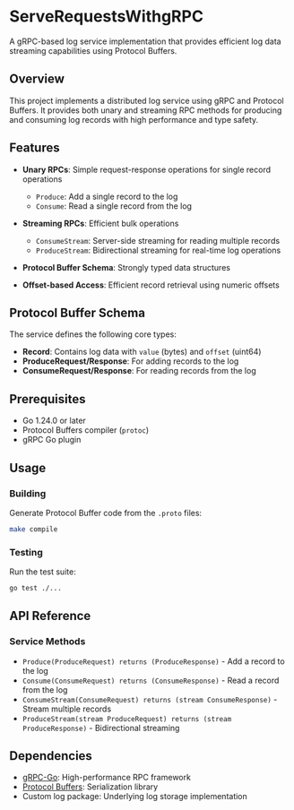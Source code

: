 # ServeRequestsWithgRPC

A gRPC-based log service implementation that provides efficient log data streaming capabilities using Protocol Buffers.

## Overview

This project implements a distributed log service using gRPC and Protocol Buffers. It provides both unary and streaming RPC methods for producing and consuming log records with high performance and type safety.

## Features

- **Unary RPCs**: Simple request-response operations for single record operations
  - `Produce`: Add a single record to the log
  - `Consume`: Read a single record from the log

- **Streaming RPCs**: Efficient bulk operations
  - `ConsumeStream`: Server-side streaming for reading multiple records
  - `ProduceStream`: Bidirectional streaming for real-time log operations

- **Protocol Buffer Schema**: Strongly typed data structures
- **Offset-based Access**: Efficient record retrieval using numeric offsets


## Protocol Buffer Schema

The service defines the following core types:

- **Record**: Contains log data with `value` (bytes) and `offset` (uint64)
- **ProduceRequest/Response**: For adding records to the log
- **ConsumeRequest/Response**: For reading records from the log

## Prerequisites

- Go 1.24.0 or later
- Protocol Buffers compiler (`protoc`)
- gRPC Go plugin


## Usage

### Building

Generate Protocol Buffer code from the `.proto` files:

```bash
make compile
```

### Testing

Run the test suite:

```bash
go test ./...
```

## API Reference

### Service Methods

- `Produce(ProduceRequest) returns (ProduceResponse)` - Add a record to the log
- `Consume(ConsumeRequest) returns (ConsumeResponse)` - Read a record from the log
- `ConsumeStream(ConsumeRequest) returns (stream ConsumeResponse)` - Stream multiple records
- `ProduceStream(stream ProduceRequest) returns (stream ProduceResponse)` - Bidirectional streaming


## Dependencies

- [gRPC-Go](https://google.golang.org/grpc): High-performance RPC framework
- [Protocol Buffers](https://google.golang.org/protobuf): Serialization library
- Custom log package: Underlying log storage implementation
